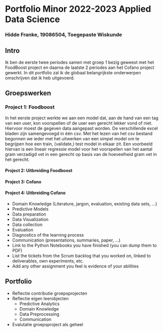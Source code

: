 # Portfolio Minor 2022-2023 Applied Data Science
### Hidde Franke, 19086504, Toegepaste Wiskunde

## Intro
Ik ben de eerste twee periodes samen met groep 1 bezig geweest met het FoodBoost project en daarna de laatste 2 periodes aan het Cofano project gewerkt.  In dit portfolio zal ik de globaal belangrijkste onderwerpen omschrijven dat ik heb uitgevoerd.

## Groepswerken
### Project 1: Foodboost
In het eerste project werkte we aan een model dat, aan de hand van een tag van een user, kon voorspellen of de user een gerecht lekker vond of niet. Hiervoor moest de gegeven data aangepast worden. De verschillende excel bladen zijn samengevoegd in één csv. Met het lezen van het csv bestand begonnen we ieder met het uitwerken van een simpel model om te begrijpen hoe een train, (validate,) test model in elkaar zit. Een voorbeeld hiervan is een lineair regressie model voor het voorspellen van het aantal gram verzadigd vet in een gerecht op basis van de hoeveelheid gram vet in het gerecht.

#### Project 2: Uitbreiding Foodboost

#### Project 3: Cofano

#### Project 4: Uitbreiding Cofano



- Domain Knowledge (Literature, jargon, evaluation, existing data sets, ...)
- Predictive Models
- Data preparation
- Data Visualization
- Data collection
- Evaluation
- Diagnostics of the learning process
- Communication (presentations, summaries, paper, ...)
- Link to the Python Notebooks you have finished (you can dump them to PDF)
- List the tickets from the Scrum backlog that you worked on, linked to deliverables, own experiments, etc.
- Add any other assignment you feel is evidence of your abilities



## Portfolio
- Reflectie contributie groepsprojecten
- Reflectie eigen leerobjecten
  - Predictive Analytics
  - Domain Knowledge
  - Data Preprocessing
  - Communication
- Evalutatie groepsproject als geheel


